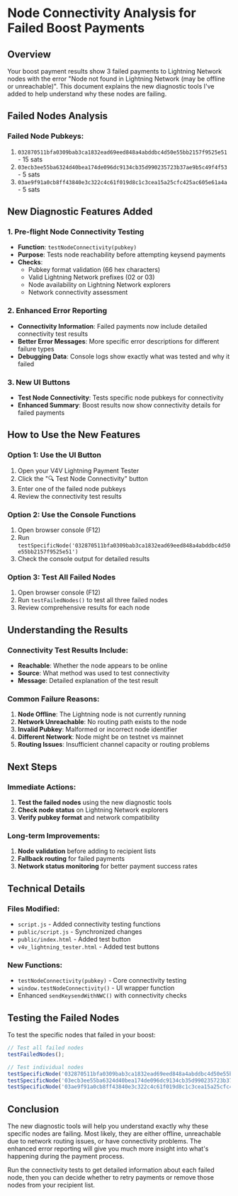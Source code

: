 # Node Connectivity Analysis for Failed Boost Payments

## Overview

Your boost payment results show 3 failed payments to Lightning Network nodes with the error "Node not found in Lightning Network (may be offline or unreachable)". This document explains the new diagnostic tools I've added to help understand why these nodes are failing.

## Failed Nodes Analysis

### Failed Node Pubkeys:
1. `032870511bfa0309bab3ca1832ead69eed848a4abddbc4d50e55bb2157f9525e51` - 15 sats
2. `03ecb3ee55ba6324d40bea174de096dc9134cb35d990235723b37ae9b5c49f4f53` - 5 sats  
3. `03ae9f91a0cb8ff43840e3c322c4c61f019d8c1c3cea15a25cfc425ac605e61a4a` - 5 sats

## New Diagnostic Features Added

### 1. Pre-flight Node Connectivity Testing
- **Function**: `testNodeConnectivity(pubkey)`
- **Purpose**: Tests node reachability before attempting keysend payments
- **Checks**:
  - Pubkey format validation (66 hex characters)
  - Valid Lightning Network prefixes (02 or 03)
  - Node availability on Lightning Network explorers
  - Network connectivity assessment

### 2. Enhanced Error Reporting
- **Connectivity Information**: Failed payments now include detailed connectivity test results
- **Better Error Messages**: More specific error descriptions for different failure types
- **Debugging Data**: Console logs show exactly what was tested and why it failed

### 3. New UI Buttons
- **Test Node Connectivity**: Tests specific node pubkeys for connectivity
- **Enhanced Summary**: Boost results now show connectivity details for failed payments

## How to Use the New Features

### Option 1: Use the UI Button
1. Open your V4V Lightning Payment Tester
2. Click the "🔍 Test Node Connectivity" button
3. Enter one of the failed node pubkeys
4. Review the connectivity test results

### Option 2: Use the Console Functions
1. Open browser console (F12)
2. Run `testSpecificNode('032870511bfa0309bab3ca1832ead69eed848a4abddbc4d50e55bb2157f9525e51')`
3. Check the console output for detailed results

### Option 3: Test All Failed Nodes
1. Open browser console (F12)
2. Run `testFailedNodes()` to test all three failed nodes
3. Review comprehensive results for each node

## Understanding the Results

### Connectivity Test Results Include:
- **Reachable**: Whether the node appears to be online
- **Source**: What method was used to test connectivity
- **Message**: Detailed explanation of the test result

### Common Failure Reasons:
1. **Node Offline**: The Lightning node is not currently running
2. **Network Unreachable**: No routing path exists to the node
3. **Invalid Pubkey**: Malformed or incorrect node identifier
4. **Different Network**: Node might be on testnet vs mainnet
5. **Routing Issues**: Insufficient channel capacity or routing problems

## Next Steps

### Immediate Actions:
1. **Test the failed nodes** using the new diagnostic tools
2. **Check node status** on Lightning Network explorers
3. **Verify pubkey format** and network compatibility

### Long-term Improvements:
1. **Node validation** before adding to recipient lists
2. **Fallback routing** for failed payments
3. **Network status monitoring** for better payment success rates

## Technical Details

### Files Modified:
- `script.js` - Added connectivity testing functions
- `public/script.js` - Synchronized changes
- `public/index.html` - Added test button
- `v4v_lightning_tester.html` - Added test buttons

### New Functions:
- `testNodeConnectivity(pubkey)` - Core connectivity testing
- `window.testNodeConnectivity()` - UI wrapper function
- Enhanced `sendKeysendWithNWC()` with connectivity checks

## Testing the Failed Nodes

To test the specific nodes that failed in your boost:

```javascript
// Test all failed nodes
testFailedNodes();

// Test individual nodes
testSpecificNode('032870511bfa0309bab3ca1832ead69eed848a4abddbc4d50e55bb2157f9525e51');
testSpecificNode('03ecb3ee55ba6324d40bea174de096dc9134cb35d990235723b37ae9b5c49f4f53');
testSpecificNode('03ae9f91a0cb8ff43840e3c322c4c61f019d8c1c3cea15a25cfc425ac605e61a4a');
```

## Conclusion

The new diagnostic tools will help you understand exactly why these specific nodes are failing. Most likely, they are either offline, unreachable due to network routing issues, or have connectivity problems. The enhanced error reporting will give you much more insight into what's happening during the payment process.

Run the connectivity tests to get detailed information about each failed node, then you can decide whether to retry payments or remove those nodes from your recipient list.
